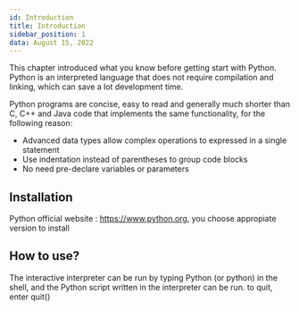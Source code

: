 ```yaml
---
id: Introduction
title: Introduction
sidebar_position: 1
data: August 15, 2022
---
```


This chapter introduced what you know before getting start with Python. Python is an interpreted language that does not require compilation and linking, which can save a lot development time.

Python programs are concise, easy to read and generally much shorter than C, C++ and Java code that implements the same functionality, for the following reason:

-   Advanced data types allow complex operations to expressed in a single statement
-   Use indentation instead of parentheses to group code blocks
-   No need pre-declare variables or parameters

## Installation

Python official website : https://www.python.org, you choose appropiate version to install

## How to use?

The interactive interpreter can be run by typing Python (or python) in the shell, and the Python script written in the interpreter can be run. to quit, enter quit()
